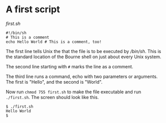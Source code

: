 # A first script

_first.sh_

```
#!/bin/sh
# This is a comment
echo Hello World # This is a comment, too!
```

The first line tells Unix the that the file is to be executed by _/bin/sh_. This is the standard location of the Bourne
shell on just about every Unix system.

The second line starting with `#` marks the line as a comment.

The third line runs a command, echo with two parameters or arguments. The first is "Hello", and the second is "World".

Now run `chmod 755 first.sh` to make the file executable and run `./first.sh`. The screen should look like this.

```
$ ./first.sh
Hello World
$
```
